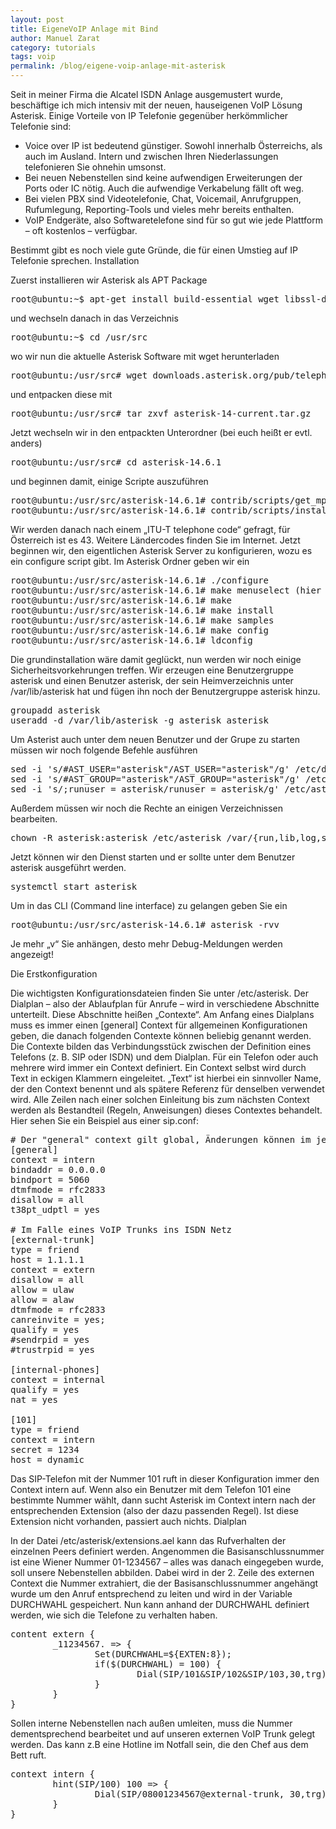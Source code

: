 ```yaml
---
layout: post
title: EigeneVoIP Anlage mit Bind
author: Manuel Zarat
category: tutorials
tags: voip
permalink: /blog/eigene-voip-anlage-mit-asterisk
---
```


Seit in meiner Firma die Alcatel ISDN Anlage ausgemustert wurde, beschäftige ich mich intensiv mit der neuen, hauseigenen VoIP Lösung Asterisk. Einige Vorteile von IP Telefonie gegenüber herkömmlicher Telefonie sind:

<!--excerpt_separator-->

- Voice over IP ist bedeutend günstiger. Sowohl innerhalb Österreichs, als auch im Ausland. Intern und zwischen Ihren Niederlassungen telefonieren Sie ohnehin umsonst.
- Bei neuen Nebenstellen sind keine aufwendigen Erweiterungen der Ports oder IC nötig. Auch die aufwendige Verkabelung fällt oft weg.
- Bei vielen PBX sind Videotelefonie, Chat, Voicemail, Anrufgruppen, Rufumlegung, Reporting-Tools und vieles mehr bereits enthalten.
- VoIP Endgeräte, also Softwaretelefone sind für so gut wie jede Plattform – oft kostenlos – verfügbar.

Bestimmt gibt es noch viele gute Gründe, die für einen Umstieg auf IP Telefonie sprechen.
Installation

Zuerst installieren wir Asterisk als APT Package

<pre>root@ubuntu:~$ apt-get install build-essential wget libssl-dev libncurses5-dev libnewt-dev libxml2-dev linux-headers-$(uname -r) libsqlite3-dev uuid-dev git subversion</pre>

und wechseln danach in das Verzeichnis

<pre>root@ubuntu:~$ cd /usr/src</pre>

wo wir nun die aktuelle Asterisk Software mit wget herunterladen

<pre>root@ubuntu:/usr/src# wget downloads.asterisk.org/pub/telephony/asterisk/asterisk-14-current.tar.gz</pre>

und entpacken diese mit

<pre>root@ubuntu:/usr/src# tar zxvf asterisk-14-current.tar.gz</pre>

Jetzt wechseln wir in den entpackten Unterordner (bei euch heißt er evtl. anders)

<pre>root@ubuntu:/usr/src# cd asterisk-14.6.1</pre>

und beginnen damit, einige Scripte auszuführen

<pre>root@ubuntu:/usr/src/asterisk-14.6.1# contrib/scripts/get_mp3_source.sh
root@ubuntu:/usr/src/asterisk-14.6.1# contrib/scripts/install_prereq install</pre>

Wir werden danach nach einem „ITU-T telephone code“ gefragt, für Österreich ist es 43. Weitere Ländercodes finden Sie im Internet. Jetzt beginnen wir, den eigentlichen Asterisk Server zu konfigurieren, wozu es ein configure script gibt. Im Asterisk Ordner geben wir ein

<pre>root@ubuntu:/usr/src/asterisk-14.6.1# ./configure
root@ubuntu:/usr/src/asterisk-14.6.1# make menuselect (hier können wir alles lassen wie es ist)
root@ubuntu:/usr/src/asterisk-14.6.1# make
root@ubuntu:/usr/src/asterisk-14.6.1# make install
root@ubuntu:/usr/src/asterisk-14.6.1# make samples
root@ubuntu:/usr/src/asterisk-14.6.1# make config
root@ubuntu:/usr/src/asterisk-14.6.1# ldconfig</pre>

Die grundinstallation wäre damit geglückt, nun werden wir noch einige Sicherheitsvorkehrungen treffen. Wir erzeugen eine Benutzergruppe asterisk und einen Benutzer asterisk, der sein Heimverzeichnis unter /var/lib/asterisk hat und fügen ihn noch der Benutzergruppe asterisk hinzu.

<pre>groupadd asterisk
useradd -d /var/lib/asterisk -g asterisk asterisk</pre>

Um Asterist auch unter dem neuen Benutzer und der Grupe zu starten müssen wir noch folgende Befehle ausführen

<pre>sed -i 's/#AST_USER="asterisk"/AST_USER="asterisk"/g' /etc/default/asterisk
sed -i 's/#AST_GROUP="asterisk"/AST_GROUP="asterisk"/g' /etc/default/asterisk
sed -i 's/;runuser = asterisk/runuser = asterisk/g' /etc/asterisk/asterisk.conf</pre>

Außerdem müssen wir noch die Rechte an einigen Verzeichnissen bearbeiten.

<pre>chown -R asterisk:asterisk /etc/asterisk /var/{run,lib,log,spool}/asterisk /usr/lib/asterisk</pre>

Jetzt können wir den Dienst starten und er sollte unter dem Benutzer asterisk ausgeführt werden.

<pre>systemctl start asterisk</pre>

Um in das CLI (Command line interface) zu gelangen geben Sie ein

<pre>root@ubuntu:/usr/src/asterisk-14.6.1# asterisk -rvv</pre>

Je mehr „v“ Sie anhängen, desto mehr Debug-Meldungen werden angezeigt!

Die Erstkonfiguration

Die wichtigsten Konfigurationsdateien finden Sie unter /etc/asterisk. Der Dialplan – also der Ablaufplan für Anrufe – wird in verschiedene Abschnitte unterteilt. Diese Abschnitte heißen „Contexte“. Am Anfang eines Dialplans muss es immer einen [general] Context für allgemeinen Konfigurationen geben, die danach folgenden Contexte können beliebig genannt werden. Die Contexte bilden das Verbindungsstück zwischen der Definition eines Telefons (z. B. SIP oder ISDN) und dem Dialplan. Für ein Telefon oder auch mehrere wird immer ein Context definiert. Ein Context selbst wird durch Text in eckigen Klammern eingeleitet. „Text“ ist hierbei ein sinnvoller Name, der den Context benennt und als spätere Referenz für denselben verwendet wird. Alle Zeilen nach einer solchen Einleitung bis zum nächsten Context werden als Bestandteil (Regeln, Anweisungen) dieses Contextes behandelt. Hier sehen Sie ein Beispiel aus einer sip.conf:

<pre># Der "general" context gilt global, Änderungen können im jeweiligen Sub Context vorgenommen werden.
[general]
context = intern
bindaddr = 0.0.0.0
bindport = 5060
dtmfmode = rfc2833
disallow = all
t38pt_udptl = yes

# Im Falle eines VoIP Trunks ins ISDN Netz
[external-trunk]
type = friend
host = 1.1.1.1
context = extern
disallow = all
allow = ulaw
allow = alaw
dtmfmode = rfc2833
canreinvite = yes;
qualify = yes
#sendrpid = yes
#trustrpid = yes

[internal-phones]
context = internal
qualify = yes
nat = yes

[101]
type = friend
context = intern
secret = 1234
host = dynamic</pre>

Das SIP-Telefon mit der Nummer 101 ruft in dieser Konfiguration immer den Context intern auf. Wenn also ein Benutzer mit dem Telefon 101 eine bestimmte Nummer wählt, dann sucht Asterisk im Context intern nach der entsprechenden Extension (also der dazu passenden Regel). Ist diese Extension nicht vorhanden, passiert auch nichts.
Dialplan

In der Datei /etc/asterisk/extensions.ael kann das Rufverhalten der einzelnen Peers definiert werden. Angenommen die Basisanschlussnummer ist eine Wiener Nummer 01-1234567 – alles was danach eingegeben wurde, soll unsere Nebenstellen abbilden.  Dabei wird in der 2. Zeile des externen Context die Nummer extrahiert, die der Basisanschlussnummer angehängt wurde um den Anruf entsprechend zu leiten und wird in der Variable DURCHWAHL gespeichert. Nun kann anhand der DURCHWAHL definiert werden, wie sich die Telefone zu verhalten haben.

<pre>content extern {
        _11234567. => {
                Set(DURCHWAHL=${EXTEN:8});
                if($(DURCHWAHL) = 100) {
                        Dial(SIP/101&SIP/102&SIP/103,30,trg);
                }
        }
}</pre>

Sollen interne Nebenstellen nach außen umleiten, muss die Nummer dementsprechend bearbeitet und auf unseren externen VoIP Trunk gelegt werden. Das kann z.B eine Hotline im Notfall sein, die den Chef aus dem Bett ruft.

<pre>context intern {
        hint(SIP/100) 100 => {
                Dial(SIP/08001234567@external-trunk, 30,trg);
        }
}</pre>
